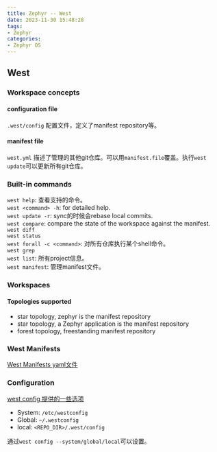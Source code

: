 ```yaml
---
title: Zephyr -- West
date: 2023-11-30 15:48:28
tags:
- Zephyr
categories:
- Zephyr OS
---
```


## West

### Workspace concepts

#### configuration file

`.west/config` 配置文件，定义了manifest repository等。

#### manifest file

`west.yml` 描述了管理的其他git仓库。可以用`manifest.file`覆盖。执行`west update`可以更新所有git仓库。

### Built-in commands

`west help`: 查看支持的命令。  
`west <command> -h`: for detailed help.  
`west update -r`: sync的时候会rebase local commits.  
`west compare`: compare the state of the workspace against the manifest.  
`west diff`  
`west status`  
`west forall -c <command>`: 对所有仓库执行某个shell命令。  
`west grep`  
`west list`: 所有project信息。  
`west manifest`: 管理manifest文件。

### Workspaces

#### Topologies supported

- star topology, zephyr is the manifest repository
- star topology, a Zephyr application is the manifest repository
- forest topology, freestanding manifest repository

### West Manifests

[West Manifests yaml文件](https://docs.zephyrproject.org/latest/develop/west/manifest.html#)

### Configuration

[west config 提供的一些选项](https://docs.zephyrproject.org/latest/develop/west/config.html)

- System: `/etc/westconfig`
- Global: `~/.westconfig`
- local: `<REPO_DIR>/.west/config`

通过`west config --system/global/local`可以设置。
